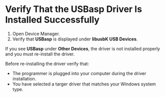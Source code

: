# Verify That the USBasp Driver Is Installed Successfully
1. Open Device Manager.
2. Verify that **USBasp** is displayed under **libusbK USB Devices**.

If you see **USBasp** under **Other Devices**, the driver is not installed properly and you must re-install the driver. 

Before re-installing the driver verify that:
* The programmer is plugged into your computer during the driver installation.
* You have selected a targer driver that matches your Windows system type.
